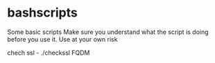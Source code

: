 # bashscripts
Some basic scripts
Make sure you understand what the script is doing before you use it. Use at your own risk 

chech ssl - ./checkssl FQDM
